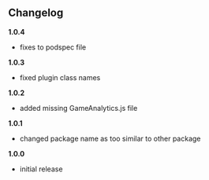 Changelog
---------
<!--(CHANGELOG_TOP)-->
**1.0.4**
* fixes to podspec file

**1.0.3**
* fixed plugin class names

**1.0.2**
* added missing GameAnalytics.js file

**1.0.1**
* changed package name as too similar to other package

**1.0.0**
* initial release
